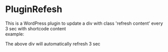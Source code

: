 # PluginRefesh
This is a WordPress plugin to update a div with class 'refresh content' every 3 sec with shortcode content
<br>
example: *<div class="refresh-content" data-shortcode="time_shortcode"> </div>*

The above div will automatically refresh 3 sec
